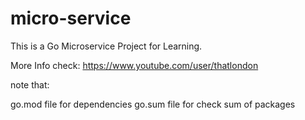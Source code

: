 # micro-service

This is a Go Microservice Project for Learning.

More Info check:
https://www.youtube.com/user/thatlondon

note that:

go.mod file for dependencies
go.sum file for check sum of packages
